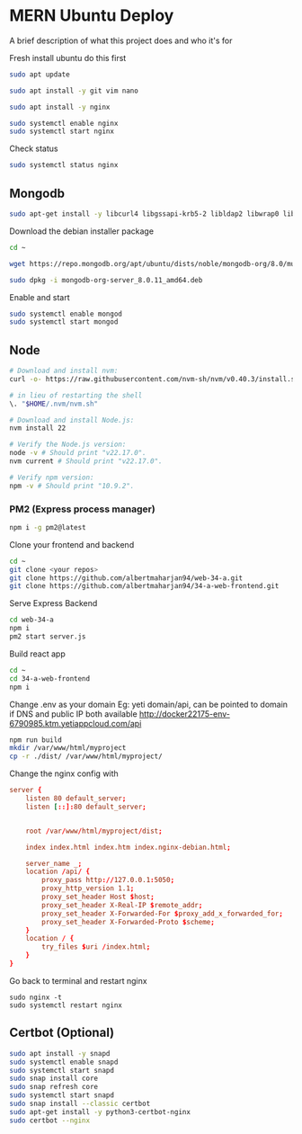 
# MERN Ubuntu Deploy

A brief description of what this project does and who it's for

Fresh install ubuntu do this first
```bash
sudo apt update
```

```bash
sudo apt install -y git vim nano
```

```bash
sudo apt install -y nginx
```

```bash
sudo systemctl enable nginx 
sudo systemctl start nginx
```

Check status

```bash
sudo systemctl status nginx
```

## Mongodb
```bash
sudo apt-get install -y libcurl4 libgssapi-krb5-2 libldap2 libwrap0 libsasl2-2 libsasl2-modules libsasl2-modules-gssapi-mit openssl liblzma5
```

Download the debian installer package
```bash
cd ~

wget https://repo.mongodb.org/apt/ubuntu/dists/noble/mongodb-org/8.0/multiverse/binary-amd64/mongodb-org-server_8.0.11_amd64.deb
```

```bash
sudo dpkg -i mongodb-org-server_8.0.11_amd64.deb 
```

Enable and start 
```bash
sudo systemctl enable mongod
sudo systemctl start mongod
```

## Node
```bash
# Download and install nvm:
curl -o- https://raw.githubusercontent.com/nvm-sh/nvm/v0.40.3/install.sh | bash

# in lieu of restarting the shell
\. "$HOME/.nvm/nvm.sh"

# Download and install Node.js:
nvm install 22

# Verify the Node.js version:
node -v # Should print "v22.17.0".
nvm current # Should print "v22.17.0".

# Verify npm version:
npm -v # Should print "10.9.2".
```

### PM2 (Express process manager)
```bash
npm i -g pm2@latest
```

Clone your frontend and backend 

```bash
cd ~
git clone <your repos>
git clone https://github.com/albertmaharjan94/web-34-a.git
git clone https://github.com/albertmaharjan94/34-a-web-frontend.git
```

Serve Express Backend
```bash
cd web-34-a
npm i 
pm2 start server.js
```

Build react app
```bash
cd ~
cd 34-a-web-frontend
npm i
```
Change .env as your domain
Eg: yeti domain/api, can be pointed to domain if DNS and public IP both available
http://docker22175-env-6790985.ktm.yetiappcloud.com/api


```bash
npm run build
mkdir /var/www/html/myproject
cp -r ./dist/ /var/www/html/myproject/
```

Change the nginx config with 
```conf
server {
    listen 80 default_server;
    listen [::]:80 default_server;


    root /var/www/html/myproject/dist;

    index index.html index.htm index.nginx-debian.html;

    server_name _;
    location /api/ {
        proxy_pass http://127.0.0.1:5050;
        proxy_http_version 1.1;
        proxy_set_header Host $host;
        proxy_set_header X-Real-IP $remote_addr;
        proxy_set_header X-Forwarded-For $proxy_add_x_forwarded_for;
        proxy_set_header X-Forwarded-Proto $scheme;
    }
    location / {
        try_files $uri /index.html;
    }
}
```

Go back to terminal and restart nginx

```
sudo nginx -t
sudo systemctl restart nginx
```

## Certbot (Optional)
```bash
sudo apt install -y snapd
sudo systemctl enable snapd
sudo systemctl start snapd
sudo snap install core
sudo snap refresh core
sudo systemctl start snapd
sudo snap install --classic certbot
sudo apt-get install -y python3-certbot-nginx
sudo certbot --nginx
```
